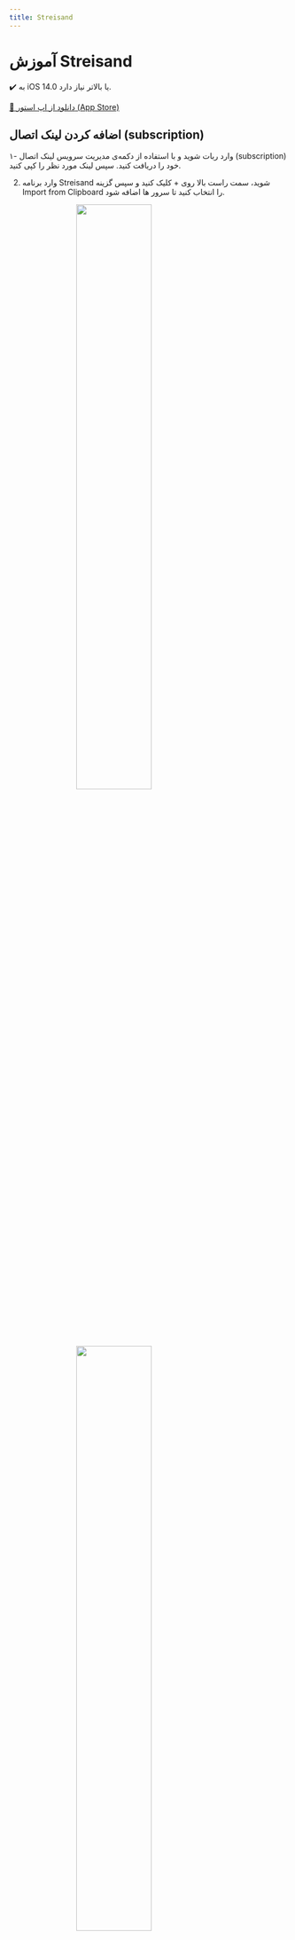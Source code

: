 ```yaml
---
title: Streisand
---
```


# آموزش Streisand

✔️ به iOS 14.0 یا بالاتر نیاز دارد.

[🛒 دانلود از اپ استور (App Store)](https://apps.apple.com/us/app/streisand/id6450534064)

## اضافه کردن لینک اتصال (subscription)
۱- وارد ربات شوید و با استفاده از دکمه‌ی مدیریت سرویس لینک اتصال (subscription) خود را دریافت کنید. سپس لینک مورد نظر را کپی کنید.

2. وارد برنامه Streisand شوید، سمت راست بالا روی + کلیک کنید و سپس گزینه Import from Clipboard را انتخاب کنید تا سرور ها اضافه شود.

<img src="https://github.com/VPNHELP/vpnhelp.github.io/assets/129318294/a45d9582-c99e-4106-834c-4331dfcbbbf6"
     style="display:block;float:none;margin-left:auto;margin-right:auto;width:52%">
<br>

<img src="https://github.com/VPNHELP/vpnhelp.github.io/assets/129318294/f8690795-0fa5-4fbf-aafc-410b6a9a6d98"
     style="display:block;float:none;margin-left:auto;margin-right:auto;width:52%">
<br>

4. اکنون یک سرور را انتخاب و متصل شوید.

توجه کنید:

۱- موقع اضافه کردن لینک آپدیت، فیلترشکن روشن دیگه‌ایی نداشته باشید.

۲- تنظیمات ساعت و تاریخ گوشی حتما روی اتوماتیک باشد.


## مرتب کردن سرور‌ها بر اساس پینگ

1. در برنامه Streisand روی قسمت Subscription چند ثانیه نگه دارید تا گزینه ها نمایش داده شود.

2. روی گزینه Latency کلیک کنید تا از سرور تست پینگ گرفته شود.

3. گزینه SORT BY : را روی PING قرار دهید تا سرور ها را برای شما از کمترین پینگ مرتب سازی کند.

## آپدیت کردن لینک اتصال (subscription)

1. در برنامه Streisand روی قسمت Subscription چند ثانیه نگه دارید تا گزینه ها نمایش داده شود.

2. روی گزینه Update کلیک کنید تا از سرورها آپدیت شود.

توجه کنید:

موقع  آپدیت کردن سرور ها، فیلترشکن روشن دیگه ایی نداشته باشید.
